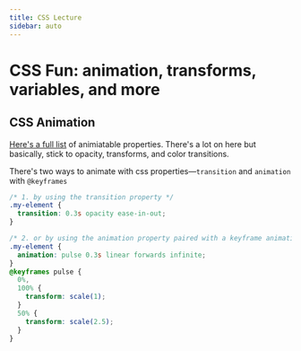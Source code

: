 ```yaml
---
title: CSS Lecture
sidebar: auto
---
```


# CSS Fun: animation, transforms, variables, and more

## CSS Animation

[Here's a full list](https://developer.mozilla.org/en-US/docs/Web/CSS/CSS_animated_properties) of animiatable properties. There's a lot on here but basically, stick to opacity, transforms, and color transitions.

There's two ways to animate with css properties—`transition` and `animation` with `@keyframes`

```css
/* 1. by using the transition property */
.my-element {
  transition: 0.3s opacity ease-in-out;
}

/* 2. or by using the animation property paired with a keyframe animation */
.my-element {
  animation: pulse 0.3s linear forwards infinite;
}
@keyframes pulse {
  0%,
  100% {
    transform: scale(1);
  }
  50% {
    transform: scale(2.5);
  }
}
```
